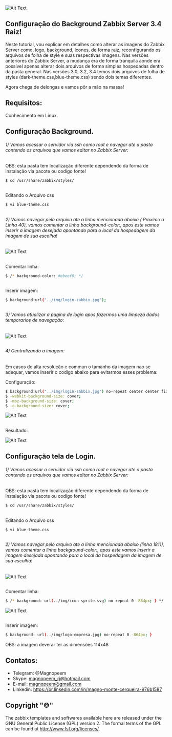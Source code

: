 


![Alt Text](https://github.com/MagnoMonteCerqueira/Zabbix/blob/master/Zabbix_3.2/src/img/zabbix.jpg)

## Configuração do Background Zabbix Server 3.4 Raiz!

Neste tutorial, vou explicar em detalhes como alterar as imagens do Zabbix Server como, logo, background, ícones, de forma raiz, reconfigurando os arquivos de folha de style e suas respectivas imagens.
Nas versões anteriores do Zabbix Server, a mudança era de forma tranquila aonde era possível apenas alterar dois arquivos de forma simples hospedadas dentro da pasta general.
Nas versões 3.0, 3.2, 3.4 temos dois arquivos de folha de styles (dark-theme.css,blue-theme.css) sendo dois temas diferentes.

Agora chega de delongas e vamos pôr a mão na massa!

## Requisitos:

Conhecimento em Linux.


## Configuração Background.

###### 1) Vamos acessar o servidor via ssh como root e navegar ate a pasta contendo os arquivos que vamos editar no Zabbix Server:
OBS: esta pasta tem localização diferente dependendo da forma de instalação via pacote ou codigo fonte!

```sh
$ cd /usr/share/zabbix/styles/
```
##
Editando o Arquivo css
```sh
$ vi blue-theme.css
```
##
###### 2) Vamos navegar pelo arquivo ate a linha mencionada abaixo ( Proximo a Linha 40), vamos comentar a linha background-color:, apos este vamos inserir a imagem desejada apontando para o local da hospedagem da imagem de sua escolha! 

![Alt Text](https://github.com/MagnoMonteCerqueira/Zabbix/blob/master/Dicas_e_Truques/src/img/Zabbix_Server/Background/background-01.PNG)

##
Comentar linha:
```sh
$ /* background-color: #ebeef0; */
```
##
Inserir imagem:

```sh
$ background:url("../img/login-zabbix.jpg");
```

##
###### 3) Vamos atualizar a pagina de login apos fazermos uma limpeza dados temporarios de navegação: 

![Alt Text](https://github.com/MagnoMonteCerqueira/Zabbix/blob/master/Dicas_e_Truques/src/img/Zabbix_Server/Background/background-02.PNG)

##
###### 4) Centralizando a imagem:
Em casos de alta resolução e commun o tamanho da imagem nao se adequar, vamos inserir o codigo abaixo para evitarmos esses problema:

Configuração:
```sh
$ background:url("../img/login-zabbix.jpg") no-repeat center center fixed;
$ -webkit-background-size: cover;
$ -moz-background-size: cover;
$ -o-background-size: cover;
```
![Alt Text](https://github.com/MagnoMonteCerqueira/Zabbix/blob/master/Dicas_e_Truques/src/img/Zabbix_Server/Background/background-05.PNG)
##

Resultado:

![Alt Text](https://github.com/MagnoMonteCerqueira/Zabbix/blob/master/Dicas_e_Truques/src/img/Zabbix_Server/Background/background-04.PNG)

## Configuração tela de Login.

###### 1) Vamos acessar o servidor via ssh como root e navegar ate a pasta contendo os arquivos que vamos editar no Zabbix Server:
OBS: esta pasta tem localização diferente dependendo da forma de instalação via pacote ou codigo fonte!

```sh
$ cd /usr/share/zabbix/styles/
```
##
Editando o Arquivo css
```sh
$ vi blue-theme.css
```

##
###### 2) Vamos navegar pelo arquivo ate a linha mencionada abaixo (linha 1811), vamos comentar a linha background-color:, apos este vamos inserir a imagem desejada apontando para o local da hospedagem da imagem de sua escolha! 

![Alt Text](https://github.com/MagnoMonteCerqueira/Zabbix/blob/master/Dicas_e_Truques/src/img/Zabbix_Server/Background/background-06.PNG)

##
Comentar linha:
```sh
$ /* background: url(../img/icon-sprite.svg) no-repeat 0 -864px; } */
```
![Alt Text](https://github.com/MagnoMonteCerqueira/Zabbix/blob/master/Dicas_e_Truques/src/img/Zabbix_Server/Background/background-07.PNG)

##
Inserir imagem:

```sh
$ background: url(../img/logo-empresa.jpg) no-repeat 0 -864px; }
```

OBS: a imagem deverar ter as dimensões 114x48

## Contatos:


* Telegram: @Magnopeem
* Skype: magnopeem_rj@hotmail.com
* E-mail: magnopeem@gmail.com
* Linkedin: https://br.linkedin.com/in/magno-monte-cerqueira-976b1587





## Copyright "©"  

The zabbix templates and softwares available here are released under the GNU General Public License (GPL) version 2. The formal terms of the GPL can be found at http://www.fsf.org/licenses/.








<b/>
